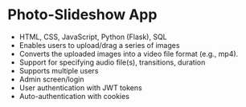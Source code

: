 # Photo-Slideshow App
- HTML, CSS, JavaScript, Python (Flask), SQL
- Enables users to upload/drag a series of images
- Converts the uploaded images into a video file format (e.g., mp4).
- Support for specifying audio file(s), transitions, duration
- Supports multiple users
- Admin screen/login
- User authentication with JWT tokens
- Auto-authentication with cookies